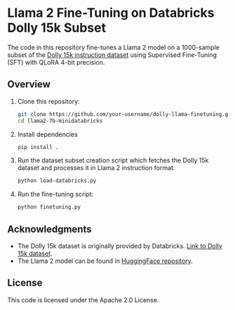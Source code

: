 # Llama 2 Fine-Tuning on Databricks Dolly 15k Subset

The code in this repository fine-tunes a Llama 2 model on a 1000-sample subset of the [Dolly 15k instruction dataset](https://huggingface.co/datasets/databricks/databricks-dolly-15k) using Supervised Fine-Tuning (SFT) with QLoRA 4-bit precision.

## Overview

1. Clone this repository:

   ```bash
   git clone https://github.com/your-username/dolly-llama-finetuning.git
   cd llama2-7b-minidatabricks

   ```

2. Install dependencies

   ```bash
   pip install .
   ```

3. Run the dataset subset creation script which fetches the Dolly 15k dataset and processes it in Llama 2 instruction format.

   ```bash
   python load-databricks.py

   ```

4. Run the fine-tuning script:

   ```bash
   python finetuning.py
   ```

## Acknowledgments

- The Dolly 15k dataset is originally provided by Databricks. [Link to Dolly 15k dataset](https://huggingface.co/datasets/databricks/databricks-dolly-15k).
- The Llama 2 model can be found in [HuggingFace repository](https://huggingface.co/meta-llama/Llama-2-7b-hf).

## License

This code is licensed under the Apache 2.0 License.
